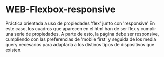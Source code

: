 # WEB-Flexbox-responsive
Práctica orientada a uso de propiedades 'flex' junto con 'responsive'
En este caso, los cuadros que aparecen en el html han de ser flex y cumplir una serie de propiedades. A parte de esto, la página debe ser responsive, cumpliendo con las preferencias de 'mobile first' y seguida de los media query necesarios para adaptarla a los distinos tipos de dispositivos que existen.
